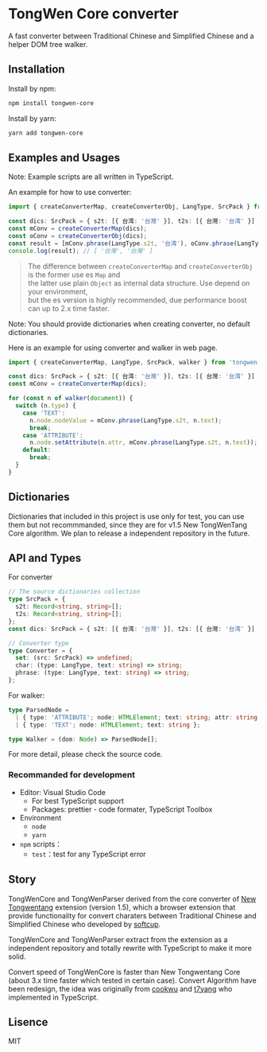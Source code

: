 # TongWen Core converter

A fast converter between Traditional Chinese and Simplified Chinese and a helper DOM tree walker.

## Installation

Install by npm:

```bash
npm install tongwen-core
```

Install by yarn:

```bash
yarn add tongwen-core
```

## Examples and Usages

Note: Example scripts are all written in TypeScript.

An example for how to use converter:

```typescript
import { createConverterMap, createConverterObj, LangType, SrcPack } from 'tongwen-core';

const dics: SrcPack = { s2t: [{ 台湾: '台灣' }], t2s: [{ 台灣: '台湾' }] };
const mConv = createConverterMap(dics);
const oConv = createConverterObj(dics);
const result = [mConv.phrase(LangType.s2t, '台湾'), oConv.phrase(LangType.s2t, '台湾')];
console.log(result); // [ '台灣', '台灣' ]
```

> The difference between `createConverterMap` and `createConverterObj` is the former use es `Map` and <br>
> the latter use plain `Object` as internal data structure. Use depend on your environment, <br>
> but the es version is highly recommended, due performance boost can up to 2.x time faster.

Note: You should provide dictionaries when creating converter, no default dictionaries.

Here is an example for using converter and walker in web page.

```typescript
import { createConverterMap, LangType, SrcPack, walker } from 'tongwen-core';

const dics: SrcPack = { s2t: [{ 台湾: '台灣' }], t2s: [{ 台灣: '台湾' }] };
const mConv = createConverterMap(dics);

for (const n of walker(document)) {
  switch (n.type) {
    case 'TEXT':
      n.node.nodeValue = mConv.phrase(LangType.s2t, n.text);
      break;
    case 'ATTRIBUTE':
      n.node.setAttribute(n.attr, mConv.phrase(LangType.s2t, n.text));
    default:
      break;
  }
}
```

## Dictionaries

Dictionaries that included in this project is use only for test, you can use them but not recommmanded, since they are for v1.5 New TongWenTang Core algorithm. We plan to release a independent repository in the future.

## API and Types

For converter

```typescript
// The source dictionaries collection
type SrcPack = {
  s2t: Record<string, string>[];
  t2s: Record<string, string>[];
};
const dics: SrcPack = { s2t: [{ 台湾: '台灣' }], t2s: [{ 台灣: '台湾' }] };

// Converter type
type Converter = {
  set: (src: SrcPack) => undefined;
  char: (type: LangType, text: string) => string;
  phrase: (type: LangType, text: string) => string;
};
```

For walker:

```typescript
type ParsedNode =
  | { type: 'ATTRIBUTE'; node: HTMLElement; text: string; attr: string }
  | { type: 'TEXT'; node: HTMLElement; text: string };

type Walker = (dom: Node) => ParsedNode[];
```

For more detail, please check the source code.

### Recommanded for development

- Editor: Visual Studio Code
  - For best TypeScript support
  - Packages: prettier - code formater, TypeScript Toolbox
- Environment
  - `node`
  - `yarn`
- `npm` scripts：
  - `test`：test for any TypeScript error

## Story

TongWenCore and TongWenParser derived from the core converter of [New Tongwentang](https://github.com/tongwentang/New-Tongwentang-for-Firefox) extension (version 1.5), which a browser extension that provide functionality for convert charaters between Traditional Chinese and Simplified Chinese who developed by [softcup](https://github.com/softcup).

TongWenCore and TongWenParser extract from the extension as a independent repository and totally rewrite with TypeScript to make it more solid.

Convert speed of TongWenCore is faster than New Tongwentang Core (about 3.x time faster which tested in certain case). Convert Algorithm have been redesign, the idea was originally from [cookwu](https://github.com/cookwu) and [t7yang](https://github.com/t7yang) who implemented in TypeScript.

## Lisence

MIT
